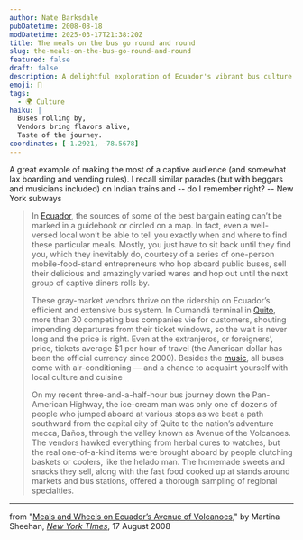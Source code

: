 ```yaml
---
author: Nate Barksdale
pubDatetime: 2008-08-18
modDatetime: 2025-03-17T21:38:20Z
title: The meals on the bus go round and round
slug: the-meals-on-the-bus-go-round-and-round
featured: false
draft: false
description: A delightful exploration of Ecuador's vibrant bus culture and the unique culinary experiences found along the way.
emoji: 🍧
tags:
  - 🌍 Culture
haiku: |
  Buses rolling by,  
  Vendors bring flavors alive,  
  Taste of the journey.
coordinates: [-1.2921, -78.5678]
---
```


A great example of making the most of a captive audience (and somewhat lax boarding and vending rules). I recall similar parades (but with beggars and musicians included) on Indian trains and -- do I remember right? -- New York subways

> In [Ecuador](http://travel.nytimes.com/travel/guides/central-and-south-america/ecuador/overview.html?inline=nyt-geo "Go to the Ecuador Travel Guide."), the sources of some of the best bargain eating can’t be marked in a guidebook or circled on a map. In fact, even a well-versed local won’t be able to tell you exactly when and where to find these particular meals. Mostly, you just have to sit back until they find you, which they inevitably do, courtesy of a series of one-person mobile-food-stand entrepreneurs who hop aboard public buses, sell their delicious and amazingly varied wares and hop out until the next group of captive diners rolls by.
>
> These gray-market vendors thrive on the ridership on Ecuador’s efficient and extensive bus system. In Cumandá terminal in [Quito](http://travel.nytimes.com/travel/guides/central-and-south-america/ecuador/quito/overview.html?inline=nyt-geo "Go to the Quito Travel Guide."), more than 30 competing bus companies vie for customers, shouting impending departures from their ticket windows, so the wait is never long and the price is right. Even at the extranjeros, or foreigners’, price, tickets average $1 per hour of travel (the American dollar has been the official currency since 2000). Besides the [music](http://travel.nytimes.com/travel/guides/music/overview.html?inline=nyt-classifier), all buses come with air-conditioning — and a chance to acquaint yourself with local culture and cuisine
>
> On my recent three-and-a-half-hour bus journey down the Pan-American Highway, the ice-cream man was only one of dozens of people who jumped aboard at various stops as we beat a path southward from the capital city of Quito to the nation’s adventure mecca, Baños, through the valley known as Avenue of the Volcanoes. The vendors hawked everything from herbal cures to watches, but the real one-of-a-kind items were brought aboard by people clutching baskets or coolers, like the helado man. The homemade sweets and snacks they sell, along with the fast food cooked up at stands around markets and bus stations, offered a thorough sampling of regional specialties.

---

from "[Meals and Wheels on Ecuador’s Avenue of Volcanoes](https://www.google.com/search?q=%22Meals%20and%20Wheels%20on%20Ecuador%E2%80%99s%20Avenue%20of%20Volcanoes%22%20travel.nytimes.com)," by Martina Sheehan, [_New York TImes_](http://travel.nytimes.com/), 17 August 2008
